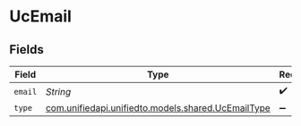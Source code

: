 # UcEmail


## Fields

| Field                                                                                    | Type                                                                                     | Required                                                                                 | Description                                                                              |
| ---------------------------------------------------------------------------------------- | ---------------------------------------------------------------------------------------- | ---------------------------------------------------------------------------------------- | ---------------------------------------------------------------------------------------- |
| `email`                                                                                  | *String*                                                                                 | :heavy_check_mark:                                                                       | N/A                                                                                      |
| `type`                                                                                   | [com.unifiedapi.unifiedto.models.shared.UcEmailType](../../models/shared/UcEmailType.md) | :heavy_minus_sign:                                                                       | N/A                                                                                      |